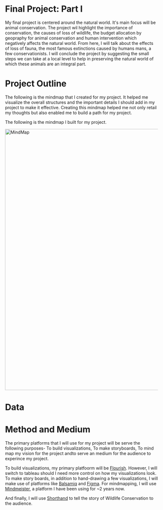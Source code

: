 # Final Project: Part I
My final project is centered around the natural world. It's main focus will be animal conservation. The project wil highlight the importance of conservation, the causes of loss of wildlife, the budget allocation by geopraphy for animal conservation and human intervention which negatively affects the natural world. From here, I will talk about the effects of loss of fauna, the most famous extinctions caused by humans mans, a few conservationists. I will conclude the project by suggesting the small steps we can take at a local level to help in preserving the natural world of which these animals are an integral part.

# Project Outline
The following is the mindmap that I created for my project. It helped me visualize the overall structures and the important details I should add in my project to make it effective. Creating this mindmap helped me not only retail my thoughts but also enabled me to build a path for my project. 

The following is the mindmap I built for my project.

<img width="857" alt="MindMap" src="https://user-images.githubusercontent.com/63778629/153775011-2030cb84-2463-4a71-9748-fc7d927d5dce.PNG">

# Data
# Method and Medium
The primary platforms that I will use for my project will be serve the following purposes- To build visualizations, To make storyboards, To mind map my vision for the project andto serve an medium for the audience to experince my project.

To build visualizations, my primary platfoorm will be [Flourish](https://flourish.studio/). However, I will switch to tableau should I need more control on how my visualizations look. To make story boards, in addition to hand-drawing a few visualizations, I will make use of platforms like [Balsamiq](https://balsamiq.cloud/) and [Figma](https://www.figma.com/). For mindmapping, I will use [Mindmeister](https://www.mindmeister.com/folders), a platform I have been using for ~2 years now. 

And finally, I will use [Shorthand](https://shorthand.com/) to tell the story of Wildlife Conservation to the audience. 
